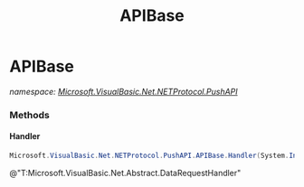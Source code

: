 ﻿---
title: APIBase
---

# APIBase
_namespace: [Microsoft.VisualBasic.Net.NETProtocol.PushAPI](N-Microsoft.VisualBasic.Net.NETProtocol.PushAPI.html)_





### Methods

#### Handler
```csharp
Microsoft.VisualBasic.Net.NETProtocol.PushAPI.APIBase.Handler(System.Int64,Microsoft.VisualBasic.Net.Protocols.RequestStream,System.Net.IPEndPoint)
```
@"T:Microsoft.VisualBasic.Net.Abstract.DataRequestHandler"



